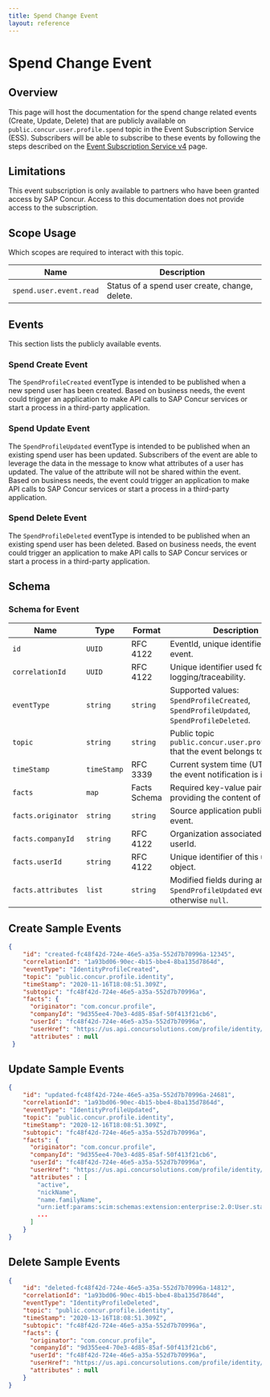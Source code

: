 ```yaml
---
title: Spend Change Event
layout: reference
---
```


# Spend Change Event

## <a name="overview"></a>Overview

This page will host the documentation for the spend change related events (Create, Update, Delete) that are publicly available on `public.concur.user.profile.spend` topic in the Event Subscription Service (ESS). Subscribers will be able to subscribe to these events by following the steps described on the [Event Subscription Service v4](https://developer.concur.com/api-reference/ess/v4.event-subscription.html) page.

## <a name="limitations"></a>Limitations

This event subscription is only available to partners who have been granted access by SAP Concur. Access to this documentation does not provide access to the subscription.

## <a name="scope-usage"></a>Scope Usage

Which scopes are required to interact with this topic.

Name|Description
---|---
`spend.user.event.read`|Status of a spend user create, change, delete.

## <a name="events"></a>Events

This section lists the publicly available events.

### <a name="create-spend-event"></a>Spend Create Event
The `SpendProfileCreated` eventType is intended to be published when a new spend user has been created. Based on business needs, the event could trigger an application to make API calls to SAP Concur services or start a process in a third-party application.

### <a name="update-spend-event"></a>Spend Update Event
The `SpendProfileUpdated` eventType is intended to be published when an existing spend user has been updated. Subscribers of the event are able to leverage the data in the message to know what attributes of a user has updated. The value of the attribute will not be shared within the event. Based on business needs, the event could trigger an application to make API calls to SAP Concur services or start a process in a third-party application.

### <a name="delete-spend-event"></a>Spend Delete Event
The `SpendProfileDeleted` eventType is intended to be published when an existing spend user has been deleted. Based on business needs, the event could trigger an application to make API calls to SAP Concur services or start a process in a third-party application.

## <a name="schema"></a>Schema

### <a name="schema-event"></a>Schema for Event

Name|Type|Format|Description
---|---|---|---
`id`|`UUID`|RFC 4122|EventId, unique identifier of this event.
`correlationId`|`UUID`|RFC 4122|Unique identifier used for logging/traceability.
`eventType`|`string`|`string`|Supported values: `SpendProfileCreated`, `SpendProfileUpdated`, `SpendProfileDeleted`.
`topic`|`string`|`string`|Public topic `public.concur.user.profile.spend` that the event belongs to.
`timeStamp`|`timeStamp`|RFC 3339|Current system time (UTC) when the event notification is issued.
`facts`|`map`|Facts Schema|Required key-value pairs providing the content of the event.
`facts.originator`|`string`|`string`|Source application publishing the event.
`facts.companyId`|`string`|RFC 4122|Organization associated with userId.
`facts.userId`|`string`|RFC 4122|Unique identifier of this user object.
`facts.attributes`|`list`|`string`|Modified fields during an `SpendProfileUpdated` event, otherwise `null`.


## <a name="create-sample-events"></a>Create Sample Events

```json
{
    "id": "created-fc48f42d-724e-46e5-a35a-552d7b70996a-12345",
    "correlationId": "1a93bd06-90ec-4b15-bbe4-8ba135d7864d",
    "eventType": "IdentityProfileCreated",
    "topic": "public.concur.profile.identity",
    "timeStamp": "2020-11-16T18:08:51.309Z",
    "subtopic": "fc48f42d-724e-46e5-a35a-552d7b70996a",
    "facts": {
      "originator": "com.concur.profile",
      "companyId": "9d355ee4-70e3-4d85-85af-50f413f21cb6",
      "userId": "fc48f42d-724e-46e5-a35a-552d7b70996a",
      "userHref": "https://us.api.concursolutions.com/profile/identity/v4/Users/fc48f42d-724e-46e5-a35a-552d7b70996a",
      "attributes" : null
 }
```

## <a name="update-sample-events"></a>Update Sample Events

```json
{
    "id": "updated-fc48f42d-724e-46e5-a35a-552d7b70996a-24681",
    "correlationId": "1a93bd06-90ec-4b15-bbe4-8ba135d7864d",
    "eventType": "IdentityProfileUpdated",
    "topic": "public.concur.profile.identity",
    "timeStamp": "2020-12-16T18:08:51.309Z",
    "subtopic": "fc48f42d-724e-46e5-a35a-552d7b70996a",
    "facts": {
      "originator": "com.concur.profile",
      "companyId": "9d355ee4-70e3-4d85-85af-50f413f21cb6",
      "userId": "fc48f42d-724e-46e5-a35a-552d7b70996a",
      "userHref": "https://us.api.concursolutions.com/profile/identity/v4/Users/fc48f42d-724e-46e5-a35a-552d7b70996a",
      "attributes" : [
        "active",
        "nickName",
        "name.familyName",
        "urn:ietf:params:scim:schemas:extension:enterprise:2.0:User.startDate",
        ...
      ]
    }
}
```

## <a name="create-sample-events"></a>Delete Sample Events

```json
{
    "id": "deleted-fc48f42d-724e-46e5-a35a-552d7b70996a-14812",
    "correlationId": "1a93bd06-90ec-4b15-bbe4-8ba135d7864d",
    "eventType": "IdentityProfileDeleted",
    "topic": "public.concur.profile.identity",
    "timeStamp": "2020-13-16T18:08:51.309Z",
    "subtopic": "fc48f42d-724e-46e5-a35a-552d7b70996a",
    "facts": {
      "originator": "com.concur.profile",
      "companyId": "9d355ee4-70e3-4d85-85af-50f413f21cb6",
      "userId": "fc48f42d-724e-46e5-a35a-552d7b70996a",
      "userHref": "https://us.api.concursolutions.com/profile/identity/v4/Users/fc48f42d-724e-46e5-a35a-552d7b70996a",
      "attributes" : null
    }
}
```
